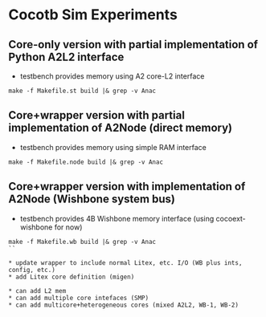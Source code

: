 # Cocotb Sim Experiments

## Core-only version with partial implementation of Python A2L2 interface

* testbench provides memory using A2 core-L2 interface

```
make -f Makefile.st build |& grep -v Anac
```

## Core+wrapper version with partial implementation of A2Node (direct memory)

* testbench provides memory using simple RAM interface

```
make -f Makefile.node build |& grep -v Anac
```

## Core+wrapper version with implementation of A2Node (Wishbone system bus)

* testbench provides 4B Wishbone memory interface (using cocoext-wishbone for now)

```
make -f Makefile.wb build |& grep -v Anac
``

* update wrapper to include normal Litex, etc. I/O (WB plus ints, config, etc.)
* add Litex core definition (migen)

* can add L2 mem
* can add multiple core intefaces (SMP)
* can add multicore+heterogeneous cores (mixed A2L2, WB-1, WB-2)
